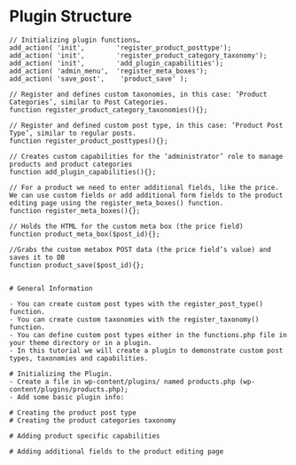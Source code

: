 # Plugin Structure

    // Initializing plugin functions…
    add_action( 'init',        'register_product_posttype');
    add_action( 'init',        'register_product_category_taxonomy');
    add_action( 'init',        'add_plugin_capabilities');
    add_action( 'admin_menu',  'register_meta_boxes');
    add_action( 'save_post',    'product_save' );

    // Register and defines custom taxonomies, in this case: ‘Product Categories’, similar to Post Categories.
    function register_product_category_taxonomies(){};

    // Register and defined custom post type, in this case: ‘Product Post Type’, similar to regular posts.
    function register_product_posttypes(){};

    // Creates custom capabilities for the ‘administrator’ role to manage products and product categories
    function add_plugin_capabilities(){};

    // For a product we need to enter additional fields, like the price. We can use custom fields or add additional form fields to the product editing page using the register_meta_boxes() function.
    function register_meta_boxes(){};

    // Holds the HTML for the custom meta box (the price field)
    function product_meta_box($post_id){};

    //Grabs the custom metabox POST data (the price field’s value) and saves it to DB
    function product_save($post_id){};


    # General Information

    - You can create custom post types with the register_post_type() function.
    - You can create custom taxonomies with the register_taxonomy() function.
    - You can define custom post types either in the functions.php file in your theme directory or in a plugin.
    - In this tutorial we will create a plugin to demonstrate custom post types, taxonomies and capabilities.

    # Initializing the Plugin.
    - Create a file in wp-content/plugins/ named products.php (wp-content/plugins/products.php);
    - Add some basic plugin info:

    # Creating the product post type
    # Creating the product categories taxonomy

    # Adding product specific capabilities

    # Adding additional fields to the product editing page

